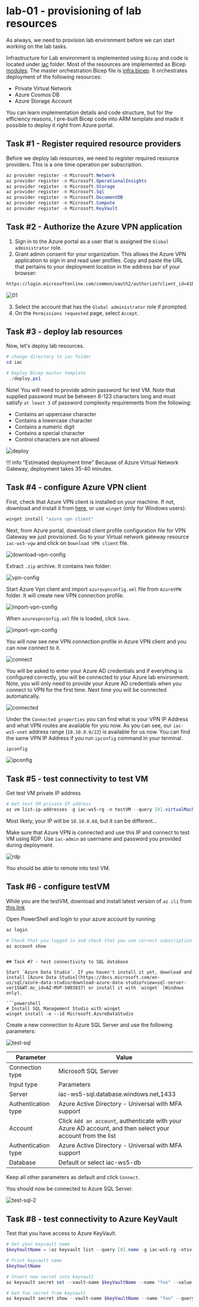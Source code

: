 # lab-01 - provisioning of lab resources

As always, we need to provision lab environment before we can start working on the lab tasks. 

Infrastructure for Lab environment is implemented using `Bicep` and code is located under [iac](https://github.com/Infrastructure-AsCode/azure-private-links-labs/tree/main/iac) folder. Most of the resources are implemented as Bicep [modules](https://github.com/Infrastructure-AsCode/azure-private-links-labs/tree/main/iac/modules). The master orchestration Bicep file is [infra.bicep](https://github.com/Infrastructure-AsCode/azure-private-links-labs/blob/main/iac/infra.bicep). It orchestrates deployment of the following resources:

- Private Virtual Network
- Azure Cosmos DB
- Azure Storage Account

You can learn implementation details and code structure, but for the efficiency reasons, I pre-built Bicep code into ARM template and made it possible to deploy it right from Azure portal.

## Task #1 - Register required resource providers

Before we deploy lab resources, we need to register required resource providers. This is a one time operation per subscription.

```powershell
az provider register -n Microsoft.Network
az provider register -n Microsoft.OperationalInsights
az provider register -n Microsoft.Storage
az provider register -n Microsoft.Sql
az provider register -n Microsoft.DocumentDB
az provider register -n Microsoft.Compute
az provider register -n Microsoft.KeyVault
```

## Task #2 - Authorize the Azure VPN application

1. Sign in to the Azure portal as a user that is assigned the `Global administrator` role.
2. Grant admin consent for your organization. This allows the Azure VPN application to sign in and read user profiles. Copy and paste the URL that pertains to your deployment location in the address bar of your browser:

```txt
https://login.microsoftonline.com/common/oauth2/authorize?client_id=41b23e61-6c1e-4545-b367-cd054e0ed4b4&response_type=code&redirect_uri=https://portal.azure.com&nonce=1234&prompt=admin_consent
```

![01](../../assets/images/lab-01/01.png)

3. Select the account that has the `Global administrator` role if prompted.
4. On the `Permissions requested` page, select `Accept`.

## Task #3 - deploy lab resources

Now, let's deploy lab resources.

```powershell
# change directory to iac folder
cd iac

# Deploy Bicep master template
 ./deploy.ps1
```

Note! You will need to provide admin password for test VM. Note that supplied password must be between 8-123 characters long and must satisfy `at least 3` of password complexity requirements from the following:
- Contains an uppercase character
- Contains a lowercase character
- Contains a numeric digit
- Contains a special character
- Control characters are not allowed

![deploy](../../assets/images/lab-01/deploy.png)

!!! info "Estimated deployment time"
    Because of Azure Virtual Network Gateway, deployment takes 35-40 minutes.

## Task #4 - configure Azure VPN client

First, check that Azure VPN client is installed on your machine. If not, download and install it from [here](https://www.microsoft.com/en-us/p/azure-vpn-client/9np355qt2sqb?activetab=pivot:overviewtab), or use `winget` (only for Windows users):

```powershell
winget install "azure vpn client"
```

Next, from Azure portal, download client profile configuration file for VPN Gateway we just provisioned. Go to your Virtual network gateway resource `iac-ws5-vgw` and click on `Download VPN client` file.

![download-vpn-config](../../assets/images/lab-01/download-vpn-config.png)

Extract `.zip` archive. It contains two folder:

![vpn-config](../../assets/images/lab-01/vpn-client-config-folders.png)

Start Azure Vpn client and import `azurevpnconfig.xml` file from `AzureVPN` folder. It will create new VPN connection profile. 

![import-vpn-config](../../assets/images/lab-01/import-vpn-config.png)

When `azurevpnconfig.xml` file is loaded, click `Save`.

![import-vpn-config](../../assets/images/lab-01/import-vpn-config-1.png)

You will now see new VPN connection profile in Azure VPN client and you can now connect to it.

![connect](../../assets/images/lab-01/vpn-connect.png)

You will be asked to enter your Azure AD credentials and if everything is configured correctly, you will be connected to your Azure lab environment. Note, you will only need to provide your Azure AD credentials when you connect to VPN for the first time. Next time you will be connected automatically.

![connected](../../assets/images/lab-01/vpn-connected.png)

Under the `Connected properties` you can find what is your VPN IP Address and what VPN routes are available for you now. As you can see, our `iac-ws5-vnet` address range (`10.10.0.0/22`) is available for us now. You can find the same VPN IP Address if you run `ipconfig` command in your terminal.

```powershell
ipconfig
```

![ipconfig](../../assets/images/lab-01/ipconfig.png)

## Task #5 - test connectivity to test VM

Get test VM private IP address 

```powershell
# Get test VM private IP address
az vm list-ip-addresses -g iac-ws5-rg -n testVM --query [0].virtualMachine.network.privateIpAddresses[0] -otsv
```

Most likely, your IP will be `10.10.0.68`, but it can be different...

Make sure that Azure VPN is connected and use this IP and connect to test VM using RDP. Use `iac-admin` as username and password you provided during deployment.

![rdp](../../assets/images/lab-01/test-vm.png)

You should be able to remote into test VM.


## Task #6 - configure testVM

While you are the testVM, download and install latest version of `az cli` from [this link](https://docs.microsoft.com/en-us/cli/azure/install-azure-cli?view=azure-cli-latest&WT.mc_id=AZ-MVP-5003837)

Open PowerShell and login to your azure account by running:

```powershell
az login

# Check that you logged in and check that you use correct subscription (if you have more than one subscription)
az account show
```
```	

## Task #7 - test connectivity to SQL database

Start `Azure Data Studio`. If you haven't install it yet, download and install [Azure Data Studio](https://docs.microsoft.com/en-us/sql/azure-data-studio/download-azure-data-studio?view=sql-server-ver15&WT.mc_id=AZ-MVP-5003837) or install it with `winget` (Windows only).

```powershell
# Install SQL Management Studio with winget
winget install -e --id Microsoft.AzureDataStudio
``` 

Create a new connection to Azure SQL Server and use the following parameters:

![test-sql](../../assets/images/lab-01/test-sql-1.png)

| Parameter | Value |
| --- | --- |
| Connection type | Microsoft SQL Server |
| Input type | Parameters |
| Server | iac-ws5-sql.database.windows.net,1433 |
| Authentication type | Azure Active Directory - Universal with MFA support  |
| Account | Click `Add an account`, authenticate with your Azure AD account, and then select your account from the list  |
| Authentication type | Azure Active Directory - Universal with MFA support  |
| Database | Default or select iac-ws5-db  |

Keep all other parameters as default and click `Connect`.

You should now be connected to Azure SQL Server.

![test-sql-2](../../assets/images/lab-01/test-sql-2.png)


## Task #8 - test connectivity to Azure KeyVault

Test that you have access to Azure KeyVault. 

```powershell
# Get your keyvault name 
$keyVaultName = (az keyvault list --query [0].name -g iac-ws5-rg -otsv)

# Print keyvault name
$keyVaultName

# Insert new secret into keyvault
az keyvault secret set --vault-name $keyVaultName --name "foo" --value "bar"

# Get foo secret from keyvault
az keyvault secret show --vault-name $keyVaultName --name "foo" --query value -otsv
```